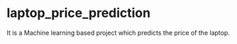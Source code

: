# laptop_price_prediction
It is a Machine learning based project which predicts the price of the laptop.
